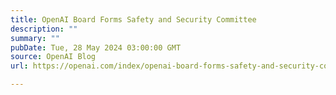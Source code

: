 ```yaml
---
title: OpenAI Board Forms Safety and Security Committee
description: ""
summary: ""
pubDate: Tue, 28 May 2024 03:00:00 GMT
source: OpenAI Blog
url: https://openai.com/index/openai-board-forms-safety-and-security-committee

---
```


